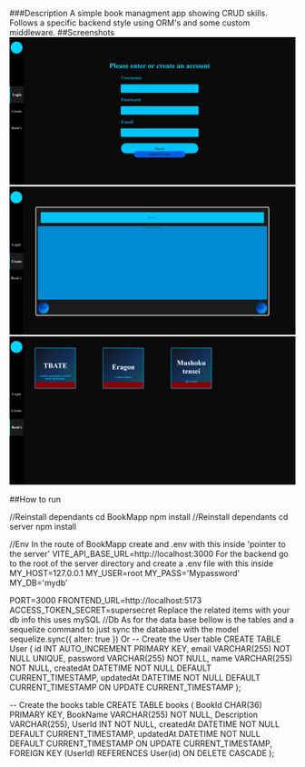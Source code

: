 ###Description
A simple book managment app showing CRUD skills. Follows a specific backend style using ORM's and some custom middleware.
##Screenshots
![Alt text](./ReadmeImg/BookMAppShot1.png)
![Alt text](./ReadmeImg/BookMAppShot2.png)
![Alt text](./ReadmeImg/BookMAppShot3.png)

##How to run

//Reinstall dependants
cd BookMapp
npm install
//Reinstall dependants
cd server
npm install

//Env
In the route of BookMapp create and .env with this inside 'pointer to the server'
VITE_API_BASE_URL=http://localhost:3000
For the backend go to the root of the server directory and create a .env file with this inside
MY_HOST=127.0.0.1
MY_USER=root
MY_PASS='Mypassword'
MY_DB='mydb'

PORT=3000
FRONTEND_URL=http://localhost:5173
ACCESS_TOKEN_SECRET=supersecret
Replace the related items with your db info this uses mySQL
//Db
As for the data base bellow is the tables and a sequelize command to just sync the database with the model
sequelize.sync({ alter: true })
Or
-- Create the User table
CREATE TABLE User (
id INT AUTO_INCREMENT PRIMARY KEY,
email VARCHAR(255) NOT NULL UNIQUE,
password VARCHAR(255) NOT NULL,
name VARCHAR(255) NOT NULL,
createdAt DATETIME NOT NULL DEFAULT CURRENT_TIMESTAMP,
updatedAt DATETIME NOT NULL DEFAULT CURRENT_TIMESTAMP ON UPDATE CURRENT_TIMESTAMP
);

-- Create the books table
CREATE TABLE books (
BookId CHAR(36) PRIMARY KEY,
BookName VARCHAR(255) NOT NULL,
Description VARCHAR(255),
UserId INT NOT NULL,
createdAt DATETIME NOT NULL DEFAULT CURRENT_TIMESTAMP,
updatedAt DATETIME NOT NULL DEFAULT CURRENT_TIMESTAMP ON UPDATE CURRENT_TIMESTAMP,
FOREIGN KEY (UserId) REFERENCES User(id) ON DELETE CASCADE
);
